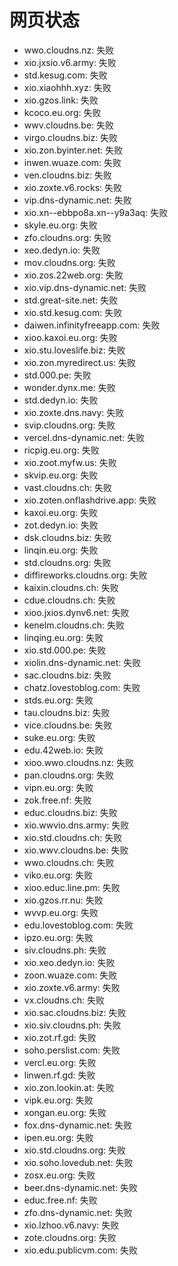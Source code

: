 # 网页状态
- wwo.cloudns.nz: 失败
- xio.jxsio.v6.army: 失败
- std.kesug.com: 失败
- xio.xiaohhh.xyz: 失败
- xio.gzos.link: 失败
- kcoco.eu.org: 失败
- wwv.cloudns.be: 失败
- virgo.cloudns.biz: 失败
- xio.zon.byinter.net: 失败
- inwen.wuaze.com: 失败
- ven.cloudns.biz: 失败
- xio.zoxte.v6.rocks: 失败
- vip.dns-dynamic.net: 失败
- xio.xn--ebbpo8a.xn--y9a3aq: 失败
- skyle.eu.org: 失败
- zfo.cloudns.org: 失败
- xeo.dedyn.io: 失败
- mov.cloudns.org: 失败
- xio.zos.22web.org: 失败
- xio.vip.dns-dynamic.net: 失败
- std.great-site.net: 失败
- xio.std.kesug.com: 失败
- daiwen.infinityfreeapp.com: 失败
- xioo.kaxoi.eu.org: 失败
- xio.stu.loveslife.biz: 失败
- xio.zon.myredirect.us: 失败
- std.000.pe: 失败
- wonder.dynx.me: 失败
- std.dedyn.io: 失败
- xio.zoxte.dns.navy: 失败
- svip.cloudns.org: 失败
- vercel.dns-dynamic.net: 失败
- ricpig.eu.org: 失败
- xio.zoot.myfw.us: 失败
- skvip.eu.org: 失败
- vast.cloudns.ch: 失败
- xio.zoten.onflashdrive.app: 失败
- kaxoi.eu.org: 失败
- zot.dedyn.io: 失败
- dsk.cloudns.biz: 失败
- linqin.eu.org: 失败
- std.cloudns.org: 失败
- diffireworks.cloudns.org: 失败
- kaixin.cloudns.ch: 失败
- cdue.cloudns.ch: 失败
- xioo.jxios.dynv6.net: 失败
- kenelm.cloudns.ch: 失败
- linqing.eu.org: 失败
- xio.std.000.pe: 失败
- xiolin.dns-dynamic.net: 失败
- sac.cloudns.biz: 失败
- chatz.lovestoblog.com: 失败
- stds.eu.org: 失败
- tau.cloudns.biz: 失败
- vice.cloudns.be: 失败
- suke.eu.org: 失败
- edu.42web.io: 失败
- xioo.wwo.cloudns.nz: 失败
- pan.cloudns.org: 失败
- vipn.eu.org: 失败
- zok.free.nf: 失败
- educ.cloudns.biz: 失败
- xio.wwvio.dns.army: 失败
- xio.std.cloudns.ch: 失败
- xio.wwv.cloudns.be: 失败
- wwo.cloudns.ch: 失败
- viko.eu.org: 失败
- xioo.educ.line.pm: 失败
- xio.gzos.rr.nu: 失败
- wvvp.eu.org: 失败
- edu.lovestoblog.com: 失败
- ipzo.eu.org: 失败
- siv.cloudns.ph: 失败
- xio.xeo.dedyn.io: 失败
- zoon.wuaze.com: 失败
- xio.zoxte.v6.army: 失败
- vx.cloudns.ch: 失败
- xio.sac.cloudns.biz: 失败
- xio.siv.cloudns.ph: 失败
- xio.zot.rf.gd: 失败
- soho.perslist.com: 失败
- vercl.eu.org: 失败
- linwen.rf.gd: 失败
- xio.zon.lookin.at: 失败
- vipk.eu.org: 失败
- xongan.eu.org: 失败
- fox.dns-dynamic.net: 失败
- ipen.eu.org: 失败
- xio.std.cloudns.org: 失败
- xio.soho.lovedub.net: 失败
- zosx.eu.org: 失败
- beer.dns-dynamic.net: 失败
- educ.free.nf: 失败
- zfo.dns-dynamic.net: 失败
- xio.lzhoo.v6.navy: 失败
- zote.cloudns.org: 失败
- xio.edu.publicvm.com: 失败
